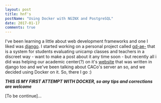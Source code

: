 ```yaml
---
layout: post
title: hnf's
postName: "Using Docker with NGINX and PostgreSQL"
date: 2017-01-17
comments: true
---
```


I've been learning a little about web development frameworks and one I liked was [django](https://www.djangoproject.com/). I started working on a personal project called [gd-ae-](https://github.com/henriquefacioli/gd-ae-) that is a system for students evaluating unicamp classes and teachers in a discreet way -  want to make a post about it any time soon - but recently all i did was helping our academic center(?) on it's [website](http://caco.ic.unicamp.br) that was written in django too and we've been talking about CACo's server an so, and we decided using Docker on it. So, there I go :)

***THIS IS MY FIRST ATTEMPT WITH DOCKER, so any tips and corrections are welcome***

[To be continue]...
